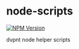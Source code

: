 # node-scripts
[![NPM Version](https://img.shields.io/npm/v/dvpnt-scripts.svg)](https://www.npmjs.com/package/dvpnt-scripts)

dvpnt node helper scripts
